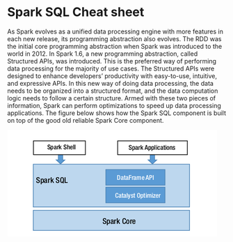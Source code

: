 # Spark SQL Cheat sheet
As Spark evolves as a unified data processing engine with more features in each new release, its programming abstraction also evolves. The RDD was the initial core programming abstraction when Spark was introduced to the world in 2012. In Spark 1.6, a new programming abstraction, called Structured APIs, was introduced. This is the preferred way of performing data processing for the majority of use cases. The Structured APIs were designed to enhance developers’ productivity with easy-to-use, intuitive, and expressive APIs. In this new way of doing data processing, the data needs to be organized into a structured format, and the data computation logic needs to follow a certain structure. Armed with these two pieces of information, Spark can perform optimizations to speed up data processing applications.
The figure below shows how the Spark SQL component is built on top of the good old reliable Spark Core component.

![Spark SQL Components](SparkSQLComponents.png)
